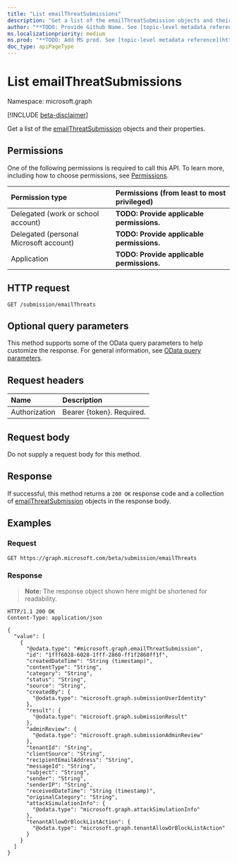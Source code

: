 ```yaml
---
title: "List emailThreatSubmissions"
description: "Get a list of the emailThreatSubmission objects and their properties."
author: "**TODO: Provide Github Name. See [topic-level metadata reference](https://msgo.azurewebsites.net/add/document/guidelines/metadata.html#topic-level-metadata)**"
ms.localizationpriority: medium
ms.prod: "**TODO: Add MS prod. See [topic-level metadata reference](https://msgo.azurewebsites.net/add/document/guidelines/metadata.html#topic-level-metadata)**"
doc_type: apiPageType
---
```


# List emailThreatSubmissions
Namespace: microsoft.graph

[!INCLUDE [beta-disclaimer](../../includes/beta-disclaimer.md)]

Get a list of the [emailThreatSubmission](../resources/emailthreatsubmission.md) objects and their properties.

## Permissions
One of the following permissions is required to call this API. To learn more, including how to choose permissions, see [Permissions](/graph/permissions-reference).

|Permission type|Permissions (from least to most privileged)|
|:---|:---|
|Delegated (work or school account)|**TODO: Provide applicable permissions.**|
|Delegated (personal Microsoft account)|**TODO: Provide applicable permissions.**|
|Application|**TODO: Provide applicable permissions.**|

## HTTP request

<!-- {
  "blockType": "ignored"
}
-->
``` http
GET /submission/emailThreats
```

## Optional query parameters
This method supports some of the OData query parameters to help customize the response. For general information, see [OData query parameters](/graph/query-parameters).

## Request headers
|Name|Description|
|:---|:---|
|Authorization|Bearer {token}. Required.|

## Request body
Do not supply a request body for this method.

## Response

If successful, this method returns a `200 OK` response code and a collection of [emailThreatSubmission](../resources/emailthreatsubmission.md) objects in the response body.

## Examples

### Request
<!-- {
  "blockType": "request",
  "name": "list_emailthreatsubmission"
}
-->
``` http
GET https://graph.microsoft.com/beta/submission/emailThreats
```


### Response
>**Note:** The response object shown here might be shortened for readability.
<!-- {
  "blockType": "response",
  "truncated": true,
  "@odata.type": "Collection(microsoft.graph.emailThreatSubmission)"
}
-->
``` http
HTTP/1.1 200 OK
Content-Type: application/json

{
  "value": [
    {
      "@odata.type": "#microsoft.graph.emailThreatSubmission",
      "id": "1fff6028-6028-1fff-2860-ff1f2860ff1f",
      "createdDateTime": "String (timestamp)",
      "contentType": "String",
      "category": "String",
      "status": "String",
      "source": "String",
      "createdBy": {
        "@odata.type": "microsoft.graph.submissionUserIdentity"
      },
      "result": {
        "@odata.type": "microsoft.graph.submissionResult"
      },
      "adminReview": {
        "@odata.type": "microsoft.graph.submissionAdminReview"
      },
      "tenantId": "String",
      "clientSource": "String",
      "recipientEmailAddress": "String",
      "messageId": "String",
      "subject": "String",
      "sender": "String",
      "senderIP": "String",
      "receivedDateTime": "String (timestamp)",
      "originalCategory": "String",
      "attackSimulationInfo": {
        "@odata.type": "microsoft.graph.attackSimulationInfo"
      },
      "tenantAllowOrBlockListAction": {
        "@odata.type": "microsoft.graph.tenantAllowOrBlockListAction"
      }
    }
  ]
}
```

